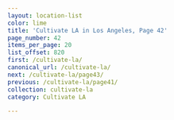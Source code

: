 ```yaml
---
layout: location-list
color: lime
title: 'Cultivate LA in Los Angeles, Page 42'
page_number: 42
items_per_page: 20
list_offset: 820
first: /cultivate-la/
canonical_url: /cultivate-la/
next: /cultivate-la/page43/
previous: /cultivate-la/page41/
collection: cultivate-la
category: Cultivate LA

---
```

